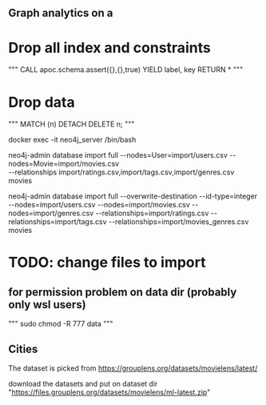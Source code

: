 ## Graph analytics on a 


# Drop all index and constraints
"""
CALL apoc.schema.assert({},{},true) YIELD label, key
RETURN *
"""
# Drop data 
"""
MATCH (n) DETACH DELETE n;
"""

docker exec -it neo4j_server /bin/bash

neo4j-admin database import full
--nodes=User=import/users.csv
--nodes=Movie=import/movies.csv \
--relationships import/ratings.csv,import/tags.csv,import/genres.csv \
movies

neo4j-admin database import full --overwrite-destination --id-type=integer --nodes=import/users.csv --nodes=import/movies.csv --nodes=import/genres.csv --relationships=import/ratings.csv --relationships=import/tags.csv --relationships=import/movies_genres.csv movies

# TODO: change files to import

## for permission problem on data dir (probably only wsl users)
"""
sudo chmod -R 777 data
"""
## Cities
The dataset is picked from https://grouplens.org/datasets/movielens/latest/

download the datasets and put on dataset dir "https://files.grouplens.org/datasets/movielens/ml-latest.zip"


